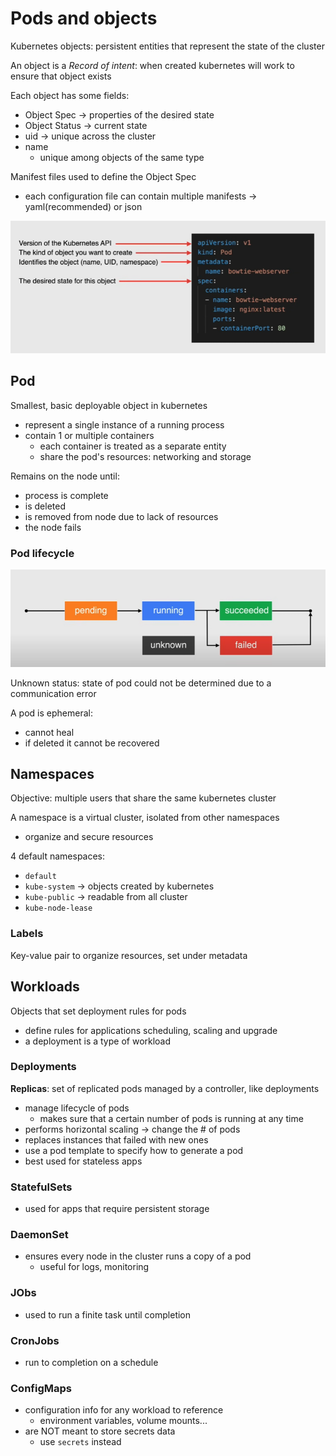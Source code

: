 # Pods and objects

Kubernetes objects: persistent entities that represent the state of the cluster

An object is a *Record of intent*: when created kubernetes will work to ensure that object exists

Each object has some fields:

- Object Spec -> properties of the desired state
- Object Status -> current state
- uid -> unique across the cluster
- name
  - unique among objects of the same type

Manifest files used to define the Object Spec

- each configuration file can contain multiple manifests -> yaml(recommended) or json

![Pod manifest example](ch8.4-pods-and-objects.pod-manifest-example.png)

## Pod

Smallest, basic deployable object in kubernetes

- represent a single instance of a running process
- contain 1 or multiple containers
  - each container is treated as a separate entity
  - share the pod's resources: networking and storage

Remains on the node until:

- process is complete
- is deleted
- is removed from node due to lack of resources
- the node fails

### Pod lifecycle

![Pod lifecycle](ch8.4-pods-and-objects.pod-lifecycle.png)

Unknown status: state of pod could not be determined due to a communication error

A pod is ephemeral:

- cannot heal
- if deleted it cannot be recovered



## Namespaces

Objective: multiple users that share the same kubernetes cluster

A namespace is a virtual cluster, isolated from other namespaces

- organize and secure resources

4 default namespaces:

- `default`
- `kube-system` -> objects created by kubernetes
- `kube-public` -> readable from all cluster
- `kube-node-lease`

### Labels

Key-value pair to organize resources, set under metadata

## Workloads

Objects that set deployment rules for pods

- define rules for applications scheduling, scaling and upgrade
- a deployment is a type of workload

### Deployments

**Replicas**: set of replicated pods managed by a controller, like deployments

- manage lifecycle of pods
  - makes sure that a certain number of pods is running at any time
- performs horizontal scaling -> change the # of pods
- replaces instances that failed with new ones
- use a pod template to specify how to generate a pod
- best used for stateless apps

### StatefulSets

- used for apps that require persistent storage

### DaemonSet

- ensures every node in the cluster runs a copy of a pod
  - useful for logs, monitoring

### JObs

- used to run a finite task until completion

### CronJobs

- run to completion on a schedule

### ConfigMaps

- configuration info for any workload to reference
  - environment variables, volume mounts...
- are NOT meant to store secrets data
  - use `secrets` instead

